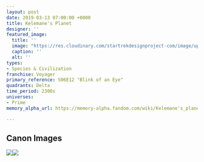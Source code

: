 ```yaml
---
layout: post
date: 2019-03-13 07:00:00 +0000
title: Kelemane's Planet
designer: ''
featured_image:
  title: ''
  image: "https://res.cloudinary.com/startrekdesignproject-com/image/upload/v1554920240/Kelemane.png"
  caption: ''
  alt: ''
types:
- Species & Civilization
franchise: Voyager
primary_reference: S06E12 "Blink of an Eye"
quadrants: Delta
time_period: 2300s
universes:
- Prime
memory_alpha_url: https://memory-alpha.fandom.com/wiki/Kelemane's_planet

---
```

## Canon Images

![](https://res.cloudinary.com/startrekdesignproject-com/image/upload/v1552536115/VOY_6x22_Shadowplay_Kelemane1.jpg)![](https://res.cloudinary.com/startrekdesignproject-com/image/upload/v1552536115/VOY_6x22_Shadowplay_Kelemane2.jpg)